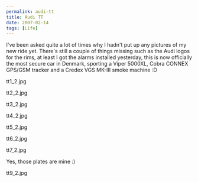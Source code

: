```yaml
---
permalink: audi-tt
title: Audi TT
date: 2007-02-14
tags: [Life]
---
```

I've been asked quite a lot of times why I hadn't put up any pictures of my new ride yet. There's still a couple of things missing such as the Audi logos for the rims, at least I got the alarms installed yesterday, this is now officially the most secure car in Denmark, sporting a Viper 5000XL, Cobra CONNEX GPS/GSM tracker and a Credex VGS MK-III smoke machine :D

<!-- more -->

tt1_2.jpg

tt2_2.jpg

tt3_2.jpg

tt4_2.jpg

tt5_2.jpg

tt6_2.jpg

tt7_2.jpg

Yes, those plates are mine :)

tt9_2.jpg
